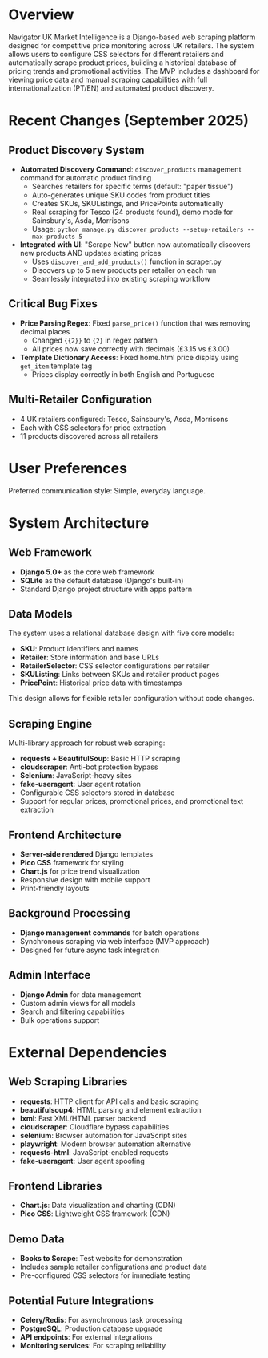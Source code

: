 # Overview

Navigator UK Market Intelligence is a Django-based web scraping platform designed for competitive price monitoring across UK retailers. The system allows users to configure CSS selectors for different retailers and automatically scrape product prices, building a historical database of pricing trends and promotional activities. The MVP includes a dashboard for viewing price data and manual scraping capabilities with full internationalization (PT/EN) and automated product discovery.

# Recent Changes (September 2025)

## Product Discovery System
- **Automated Discovery Command**: `discover_products` management command for automatic product finding
  - Searches retailers for specific terms (default: "paper tissue")
  - Auto-generates unique SKU codes from product titles
  - Creates SKUs, SKUListings, and PricePoints automatically
  - Real scraping for Tesco (24 products found), demo mode for Sainsbury's, Asda, Morrisons
  - Usage: `python manage.py discover_products --setup-retailers --max-products 5`
- **Integrated with UI**: "Scrape Now" button now automatically discovers new products AND updates existing prices
  - Uses `discover_and_add_products()` function in scraper.py
  - Discovers up to 5 new products per retailer on each run
  - Seamlessly integrated into existing scraping workflow

## Critical Bug Fixes
- **Price Parsing Regex**: Fixed `parse_price()` function that was removing decimal places
  - Changed `{{2}}` to `{2}` in regex pattern  
  - All prices now save correctly with decimals (£3.15 vs £3.00)
- **Template Dictionary Access**: Fixed home.html price display using `get_item` template tag
  - Prices display correctly in both English and Portuguese

## Multi-Retailer Configuration
- 4 UK retailers configured: Tesco, Sainsbury's, Asda, Morrisons
- Each with CSS selectors for price extraction
- 11 products discovered across all retailers

# User Preferences

Preferred communication style: Simple, everyday language.

# System Architecture

## Web Framework
- **Django 5.0+** as the core web framework
- **SQLite** as the default database (Django's built-in)
- Standard Django project structure with apps pattern

## Data Models
The system uses a relational database design with five core models:
- **SKU**: Product identifiers and names
- **Retailer**: Store information and base URLs
- **RetailerSelector**: CSS selector configurations per retailer
- **SKUListing**: Links between SKUs and retailer product pages
- **PricePoint**: Historical price data with timestamps

This design allows for flexible retailer configuration without code changes.

## Scraping Engine
Multi-library approach for robust web scraping:
- **requests + BeautifulSoup**: Basic HTTP scraping
- **cloudscraper**: Anti-bot protection bypass
- **Selenium**: JavaScript-heavy sites
- **fake-useragent**: User agent rotation
- Configurable CSS selectors stored in database
- Support for regular prices, promotional prices, and promotional text extraction

## Frontend Architecture
- **Server-side rendered** Django templates
- **Pico CSS** framework for styling
- **Chart.js** for price trend visualization
- Responsive design with mobile support
- Print-friendly layouts

## Background Processing
- **Django management commands** for batch operations
- Synchronous scraping via web interface (MVP approach)
- Designed for future async task integration

## Admin Interface
- **Django Admin** for data management
- Custom admin views for all models
- Search and filtering capabilities
- Bulk operations support

# External Dependencies

## Web Scraping Libraries
- **requests**: HTTP client for API calls and basic scraping
- **beautifulsoup4**: HTML parsing and element extraction
- **lxml**: Fast XML/HTML parser backend
- **cloudscraper**: Cloudflare bypass capabilities
- **selenium**: Browser automation for JavaScript sites
- **playwright**: Modern browser automation alternative
- **requests-html**: JavaScript-enabled requests
- **fake-useragent**: User agent spoofing

## Frontend Libraries
- **Chart.js**: Data visualization and charting (CDN)
- **Pico CSS**: Lightweight CSS framework (CDN)

## Demo Data
- **Books to Scrape**: Test website for demonstration
- Includes sample retailer configurations and product data
- Pre-configured CSS selectors for immediate testing

## Potential Future Integrations
- **Celery/Redis**: For asynchronous task processing
- **PostgreSQL**: Production database upgrade
- **API endpoints**: For external integrations
- **Monitoring services**: For scraping reliability